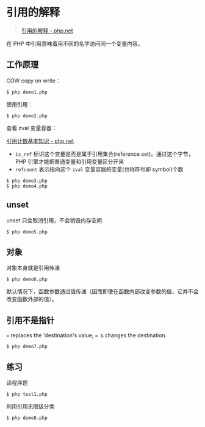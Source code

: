 # 引用的解释

> [引用的解释 - php.net](https://www.php.net/manual/zh/language.references.whatare.php)

在 PHP 中引用意味着用不同的名字访问同一个变量内容。

## 工作原理

COW copy on write：

```
$ php demo1.php
```

使用引用：

```
$ php demo2.php
```

查看 zval 变量容器：

[引用计数基本知识 - php.net](https://php.net/features.gc.refcounting-basics)

- `is_ref` 标识这个变量是否是属于引用集合(reference set)。通过这个字节，PHP 引擎才能把普通变量和引用变量区分开来
- `refcount` 表示指向这个 `zval` 变量容器的变量(也称符号即 symbol)个数

```
$ php demo3.php
$ php demo4.php
```

## unset

unset 只会取消引用，不会销毁内存空间

```
$ php demo5.php
```

## 对象

对象本身就是引用传递

```
$ php demo6.php
```

默认情况下，函数参数通过值传递（因而即使在函数内部改变参数的值，它并不会改变函数外部的值）。

## 引用不是指针

`=` replaces the 'destination's value; `= &` changes the destination.

```
$ php demo7.php
```

## 练习

读程序题

```
$ php test1.php
```

利用引用无限级分类

```
$ php demo8.php
```
